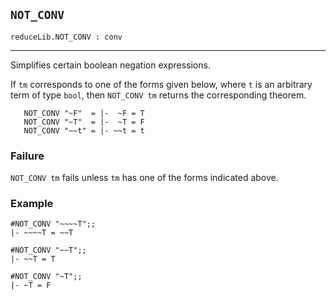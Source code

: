 ## `NOT_CONV`

``` hol4
reduceLib.NOT_CONV : conv
```

------------------------------------------------------------------------

Simplifies certain boolean negation expressions.

If `tm` corresponds to one of the forms given below, where `t` is an
arbitrary term of type `bool`, then `NOT_CONV tm` returns the
corresponding theorem.

``` hol4
   NOT_CONV "~F"  = |-  ~F = T
   NOT_CONV "~T"  = |-  ~T = F
   NOT_CONV "~~t" = |- ~~t = t
```

### Failure

`NOT_CONV tm` fails unless `tm` has one of the forms indicated above.

### Example

``` hol4
#NOT_CONV "~~~~T";;
|- ~~~~T = ~~T

#NOT_CONV "~~T";;
|- ~~T = T

#NOT_CONV "~T";;
|- ~T = F
```

